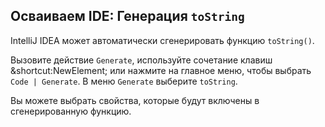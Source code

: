 ## Осваиваем IDE: Генерация `toString`

IntelliJ IDEA может автоматически сгенерировать функцию `toString()`.

Вызовите действие <span class="control">`Generate`</span>, используйте сочетание клавиш
<span class="shortcut">&shortcut:NewElement;</span> или нажмите на главное
меню, чтобы выбрать <span class="control">`Code | Generate`</span>.
В меню <span class="control">`Generate`</span> выберите `toString`.

Вы можете выбрать свойства, которые будут включены в сгенерированную функцию.